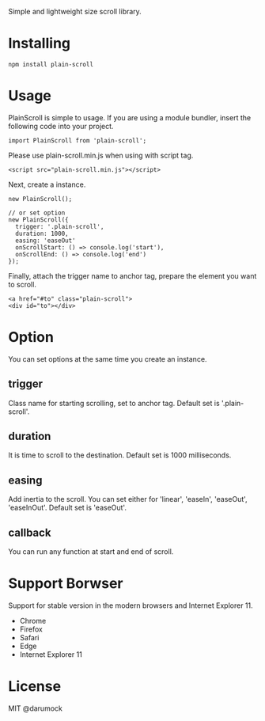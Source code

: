 Simple and lightweight size scroll library.

# Installing
~~~
npm install plain-scroll
~~~

# Usage
PlainScroll is simple to usage. If you are using a module bundler, insert the following code into your project.
~~~
import PlainScroll from 'plain-scroll';
~~~
Please use plain-scroll.min.js when using with script tag.
~~~
<script src="plain-scroll.min.js"></script>
~~~
Next, create a instance.
~~~
new PlainScroll();

// or set option
new PlainScroll({
  trigger: '.plain-scroll',
  duration: 1000,
  easing: 'easeOut'
  onScrollStart: () => console.log('start'),
  onScrollEnd: () => console.log('end')
});
~~~
Finally, attach the trigger name to anchor tag, 
prepare the element you want to scroll.
~~~
<a href="#to" class="plain-scroll">
<div id="to"></div>
~~~

# Option
You can set options at the same time you create an instance.  
## trigger
Class name for starting scrolling, set to anchor tag.
 Default set is '.plain-scroll'.
## duration
It is time to scroll to the destination. Default set is 1000 milliseconds.
## easing
Add inertia to the scroll. You can set either for 'linear', 'easeIn', 'easeOut', 'easeInOut'. Default set is 'easeOut'.
## callback
You can run any function at start and end of scroll.

# Support Borwser
Support for stable version in the modern browsers and Internet Explorer 11. 
- Chrome
- Firefox
- Safari
- Edge
- Internet Explorer 11

# License
MIT @darumock